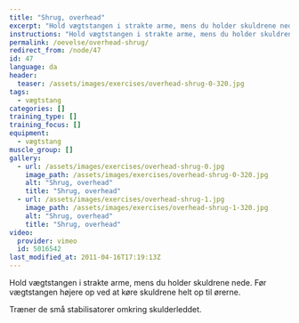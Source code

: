```yaml
---
title: "Shrug, overhead"
excerpt: "Hold vægtstangen i strakte arme, mens du holder skuldrene nede. Før vægtstangen højere op ved at køre skuldrene helt op til ørerne."
instructions: "Hold vægtstangen i strakte arme, mens du holder skuldrene nede. Før vægtstangen højere op ved at køre skuldrene helt op til ørerne."
permalink: /oevelse/overhead-shrug/
redirect_from: /node/47
id: 47
language: da
header:
  teaser: /assets/images/exercises/overhead-shrug-0-320.jpg
tags:
  - vægtstang
categories: []
training_type: [] 
training_focus: []
equipment:
  - vægtstang
muscle_group: []
gallery:
  - url: /assets/images/exercises/overhead-shrug-0.jpg
    image_path: /assets/images/exercises/overhead-shrug-0-320.jpg
    alt: "Shrug, overhead"
    title: "Shrug, overhead"
  - url: /assets/images/exercises/overhead-shrug-1.jpg
    image_path: /assets/images/exercises/overhead-shrug-1-320.jpg
    alt: "Shrug, overhead"
    title: "Shrug, overhead"
video:
  provider: vimeo
  id: 5016542
last_modified_at: 2011-04-16T17:19:13Z
---
```


Hold vægtstangen i strakte arme, mens du holder skuldrene nede. Før vægtstangen højere op ved at køre skuldrene helt op til ørerne.

Træner de små stabilisatorer omkring skulderleddet.
